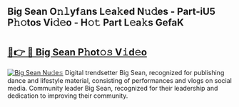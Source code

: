 ## Big Sean O𝚗𝚕yf𝚊ns L𝚎a𝚔ed N𝚞𝚍es - Part-iU5 P𝚑𝚘tos Vi𝚍𝚎o - H𝚘𝚝 Part L𝚎a𝚔s GefaK

# <h2><a href="http://kfcb02.oniu.top/?m=Big+Sean">🔗👉 🔴 Big Sean P𝚑ot𝚘𝚜 V𝚒d𝚎o</a></h2>

[![Big Sean Nu𝚍e𝚜](https://i.imgur.com/0qMVB7G.gif)](http://kfcb02.oniu.top/?m=Big+Sean)
Digital trendsetter Big Sean, recognized for publishing dance and lifestyle material, consisting of performances and vlogs on social media. Community leader Big Sean, recognized for their leadership and dedication to improving their community.  
